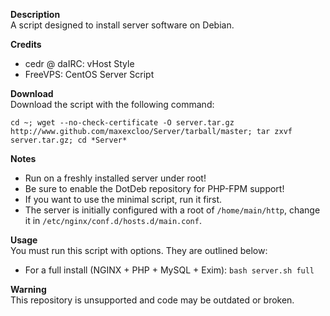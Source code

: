 **Description**  
A script designed to install server software on Debian.

**Credits**  

- cedr @ daIRC: vHost Style
- FreeVPS: CentOS Server Script

**Download**  
Download the script with the following command:

	cd ~; wget --no-check-certificate -O server.tar.gz http://www.github.com/maxexcloo/Server/tarball/master; tar zxvf server.tar.gz; cd *Server*

**Notes**  

- Run on a freshly installed server under root!
- Be sure to enable the DotDeb repository for PHP-FPM support!
- If you want to use the minimal script, run it first.
- The server is initially configured with a root of `/home/main/http`, change it in `/etc/nginx/conf.d/hosts.d/main.conf`.

**Usage**  
You must run this script with options. They are outlined below:

- For a full install (NGINX + PHP + MySQL + Exim): `bash server.sh full`

**Warning**  
This repository is unsupported and code may be outdated or broken.
